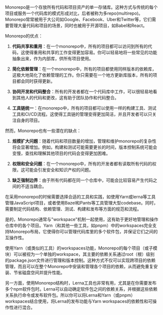 Monorepo是一个存放所有代码和项目资产的单一存储库。这种方式与传统的每个项目或服务一个代码库的模式形成对比，后者被称为多repo(multirepo)。Monorepo常常被用于大公司如Google、Facebook、Uber和Twitter等，它们需要管理大量代码和项目的场景，同时也被用于开源项目，如Babel和React。

Monorepo的优点：

1. **代码共享和重用**：在一个monorepo中，所有的项目都可以访问到所有的代码，这使得重用和共享的工作变得更加容易。你可以轻易地将一些常见的功能抽象出来，作为内部库，供所有项目使用。

2. **简化依赖管理**：在一个monorepo中，所有的项目都使用同样版本的依赖库，这极大地简化了依赖管理的工作。你只需要在一个地方更新库版本，所有的项目都会同时获得更新。

3. **协同开发和代码整合**：所有的开发者都在一个代码库中工作，可以很轻易地看到其他人的代码和更改，这有助于团队协作和代码整合。

4. **工具链统一**：在monorepo中，所有的项目都可以使用一样的构建工具、测试工具和CI/CD流程。这使得工具链的管理变得更加简洁，并且开发者可以只关注自身的项目。

然而，Monorepo也有一些潜在的缺点：

1. **规模扩大问题**：随着代码和项目数量的增加，管理和维护monorepo的复杂性将会显著增加。例如，构建和测试可能需要更长的时间，版本控制系统可能会变慢，查找和理解其他项目的代码会变得更加困难。

2. **权限和安全问题**：在一个monorepo中，所有的开发者都有读取所有代码的权限，这可能会引发安全和知识产权的问题。

3. **缺乏强制边界**：由于所有代码都在同一个仓库中，可能会比较容易产生代码之间的不适当耦合。

在采用monorepo的时候需要选择合适的工具和实践，如使用Yarn或lerna等工具管理JavaScript项目，或者使用Bazel和Pants等工具管理大型codebase。同时，需要制定代码结构、依赖管理、测试、构建和发布等方面的规范和流程。

是的，Monorepo通常与"workspace"机制一起使用，这有助于更好地管理和操作仓库中的各个项目。Yarn（和其他一些工具，如pnpm）中的workspaces完全支持Monorepo布局，它使得你可以管理代码库里的多个软件包，并保证它们之间的互操作性。

使用Yarn（或类似的工具）的workspaces功能，Monorepo的每个项目（或子模块）可以被视为一个单独的workspace，其主要的依赖关系通过root（根）级别的package.json文件进行管理和版本控制。这种方式不仅可以实现跨项目的依赖管理，而且可以在整个Monorepo中安装和管理各个项目的依赖，从而避免重复安装、节省磁盘空间并提升性能。

另一方面，使用Monorepo结构时，Lerna工具也非常有用，尤其是在你需要发布多个npm软件包时。Lerna可以自动确定软件包之间的依赖关系，并根据这些依赖关系执行命令或发布软件包。所以你可以将Lerna和Yarn（或pnpm）workspaces结合使用，将Lerna的发布功能与Yarn workspaces的依赖性和可操作性进行混合。

